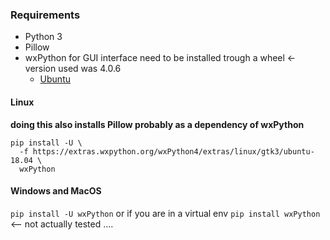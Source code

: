 
### Requirements

* Python 3
* Pillow
* wxPython for GUI interface need to be installed trough a wheel <- version used was 4.0.6
  * [Ubuntu](https://extras.wxpython.org/wxPython4/extras/linux/gtk3/ubuntu-18.04/)

#### Linux

**doing this also installs Pillow probably as a dependency of wxPython**

```
pip install -U \
  -f https://extras.wxpython.org/wxPython4/extras/linux/gtk3/ubuntu-18.04 \
  wxPython

```

#### Windows and MacOS

`pip install -U wxPython` or if you are in a virtual env `pip install wxPython` <-- not actually tested ....
